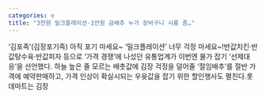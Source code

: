 ```yaml
---
categories: e
title: "3천원 밀크플레이션·1만원 금배추 누가 장바구니 시름 좀…"
---
```

‘김포족’(김장포기족) 아직 포기 마세요~ ‘밀크플레이션’ 너무 걱정 마세요~!반값치킨·반값탕수육·반값피자 등으로 ‘가격 경쟁’에 나섰던 유통업계가 이번엔 물가 잡기 ‘선제대응’을 선언했다. 하늘 높은 줄 모르는 배춧값에 김장 걱정을 덜어줄 ‘절임배추’를 절반 가격에 예약판매하고, 가격 인상이 확실시되는 우윳값을 잡기 위한 할인행사도 펼친다.롯데마트는 김장